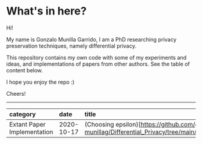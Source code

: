 # What's in here?

Hi!

My name is Gonzalo Munilla Garrido, I am a PhD researching privacy preservation techniques, namely differential privacy.

This repository contains my own code with some of my experiments and ideas, and implementations of papers from other authors. See the table of content below. 

I hope you enjoy the repo :) 

Cheers!


---

| category | date | title |
|:-------|:-----|:------|
| Extant Paper Implementation | 2020-10-17 | (Choosing epsilon)[https://github.com/gonzalo-munillag/Differential_Privacy/tree/main/Extant_Papers_Implementations/A_method_to_choose_epsilon]


